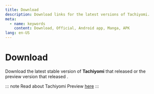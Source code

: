 ```yaml
---
title: Download
description: Download links for the latest versions of Tachiyomi.
meta:
  - name: keywords
    content: Download, Official, Android app, Manga, APK
lang: en-US
---
```


# Download
Download the latest stable version of **Tachiyomi** that released <ReleaseDate stable /> or the preview version that released <ReleaseDate preview />.

::: note
Read about Tachiyomi Preview [here](../help/faq/#what-is-tachiyomi-preview)
:::

<DownloadButtons />

<WhatsNew />
